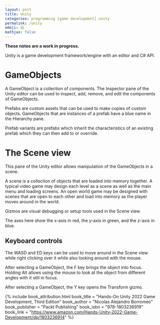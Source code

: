```yaml
---
layout: post
title: Unity
categories: programming [game development] unity
permalink: /unity
emoji: 😃
mathjax: false
---
```


**These notes are a work in progress.**

Unity is a game development framework/engine with an editor and C# API.

# GameObjects

A GameObject is a collection of components. The Inspector pane of the Unity editor can be used to inspect, add, remove, and edit the components of GameObjects.

Prefabs are custom assets that can be used to make copies of custom objects. GameObjects that are instances of a prefab have a blue name in the Hierarchy pane.

Prefab variants are prefabs which inherit the characteristics of an existing prefab which they can then add to or override.

# The Scene view

This pane of the Unity editor allows manipulation of the GameObjects in a scene.

A scene is a collection of objects that are loaded into memory together. A typical video game may design each level as a scene as well as the main menu and loading screens. An open world game may be designed with scenes that are open to each other and load into memory as the player moves around in the world.

Gizmos are visual debugging or setup tools used in the Scene view.

The axes here show the x-axis in red, the y-axis in green, and the z-axis in blue.

## Keyboard controls

The WASD and ED keys can be used to move around in the Scene view while right clicking over it while also looking around with the mouse.

After selecting a GameObject, the F key brings the object into focus. Holding Alt allows using the mouse to look at the object from different angles with it still in focus.

After selecting a GameObject, the Y key opens the Transform gizmo.

{% include book_attribution.html
  book_title = "Hands-On Unity 2022 Game Development, Third Edition"
  book_author = "Nicolas Alejandro Borromeo"
  book_publisher = "Packt Publishing"
  book_isbn = "978-1803236919"
  book_link = "https://www.amazon.com/Hands-Unity-2022-Game-Development/dp/1803236914"
%}